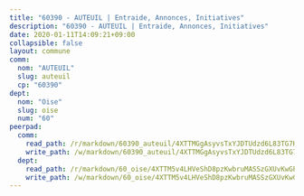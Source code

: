 ```yaml
---
title: "60390 - AUTEUIL | Entraide, Annonces, Initiatives"
description: "60390 - AUTEUIL | Entraide, Annonces, Initiatives"
date: 2020-01-11T14:09:21+09:00
collapsible: false
layout: commune
comm:
  nom: "AUTEUIL"
  slug: auteuil
  cp: "60390"
dept:
  nom: "Oise"
  slug: oise
  num: "60"
peerpad:
  comm:
    read_path: /r/markdown/60390_auteuil/4XTTMGgAsyvsTxYJDTUdzd6L83TG7Hu2vC6oVJYYX6CktrhMo
    write_path: /w/markdown/60390_auteuil/4XTTMGgAsyvsTxYJDTUdzd6L83TG7Hu2vC6oVJYYX6CktrhMo-K3TgUDJfiW67oEkHAcjhtcK8E9SjuZoNA6qna9FY45N2vuGa8NcS3rJZTknQe2JHfvmJq6ZiMvBsT8dPHiPfPHnS5JUYE4Grv4gA9LE5SFppavDmYFw5MmhCe6oFxgyvHT11CBp9
  dept:
    read_path: /r/markdown/60_oise/4XTTM5v4LHVeShD8pzKwbruMASSzGXUvKwGPyPNR6Aq6aruGY
    write_path: /w/markdown/60_oise/4XTTM5v4LHVeShD8pzKwbruMASSzGXUvKwGPyPNR6Aq6aruGY-K3TgTfEPmBuMGxs3WizC7aafmuSUvuvwsE7nM986pS4fEczEhokrfL1mXNtU722XatpEcDhfhLf5xd24JkCKBD4DcQHeF5CYjEkAVzDN3PuQerZfYGZ5zy2XFcJNh2Z1pYjLoQTn
---
```


